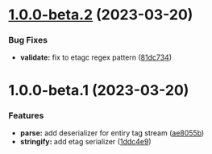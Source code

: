 # [1.0.0-beta.2](https://github.com/httpland/etag-parser/compare/1.0.0-beta.1...1.0.0-beta.2) (2023-03-20)


### Bug Fixes

* **validate:** fix to etagc regex pattern ([81dc734](https://github.com/httpland/etag-parser/commit/81dc7342004ccef53e6b29946b890cb5a006f232))

# 1.0.0-beta.1 (2023-03-20)


### Features

* **parse:** add deserializer for entiry tag stream ([ae8055b](https://github.com/httpland/etag-parser/commit/ae8055b6bba688a6cc42d992753ad86c23557fbb))
* **stringify:** add etag serializer ([1ddc4e9](https://github.com/httpland/etag-parser/commit/1ddc4e97765e26c662c867a150edc45c24d6e5b5))
